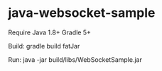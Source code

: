 # java-websocket-sample

Require Java 1.8+
Gradle 5+

Build: gradle build fatJar

Run: java -jar  build/libs/WebSocketSample.jar
